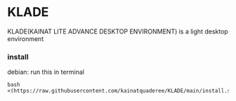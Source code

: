 # KLADE
KLADE(KAINAT LITE ADVANCE DESKTOP ENVIRONMENT) is a light desktop environment 

### install
debian:
run this in terminal 
```
bash <(https://raw.githubusercontent.com/kainatquaderee/KLADE/main/install.sh)
```